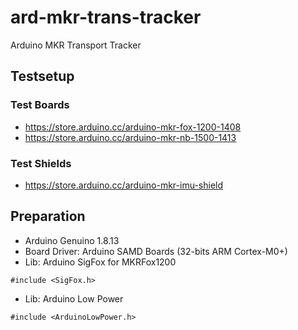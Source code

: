 # ard-mkr-trans-tracker
Arduino MKR Transport Tracker

## Testsetup

### Test Boards
* https://store.arduino.cc/arduino-mkr-fox-1200-1408
* https://store.arduino.cc/arduino-mkr-nb-1500-1413

### Test Shields
* https://store.arduino.cc/arduino-mkr-imu-shield
 
## Preparation  

* Arduino Genuino 1.8.13
* Board Driver: Arduino SAMD Boards (32-bits ARM Cortex-M0+)
* Lib: Arduino SigFox for MKRFox1200
``` 
#include <SigFox.h>
``` 
* Lib: Arduino Low Power 
``` 
#include <ArduinoLowPower.h>
``` 

